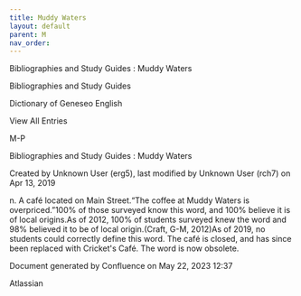 ```yaml
---
title: Muddy Waters
layout: default
parent: M
nav_order:
---
```


Bibliographies and Study Guides : Muddy Waters

Bibliographies and Study Guides

Dictionary of Geneseo English

View All Entries

M-P

Bibliographies and Study Guides : Muddy Waters

Created by  Unknown User (erg5), last modified by  Unknown User (rch7) on Apr 13, 2019

n. A café located on Main Street.“The coffee at Muddy Waters is overpriced.”100% of those surveyed know this word, and 100% believe it is of local origins.As of 2012, 100% of students surveyed knew the word and 98% believed it to be of local origin.(Craft, G-M, 2012)As of 2019, no students could correctly define this word. The café is closed, and has since been replaced with Cricket's Café. The word is now obsolete.

Document generated by Confluence on May 22, 2023 12:37

Atlassian
